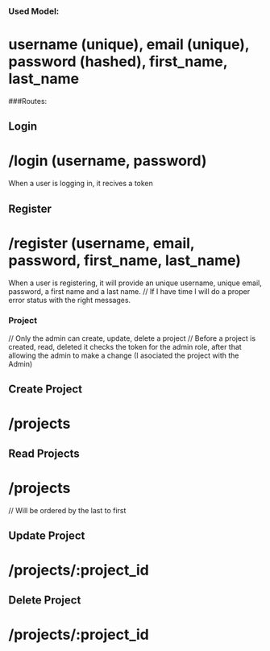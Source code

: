 ### Used Model:

# username (unique), email (unique), password (hashed), first_name, last_name

###Routes:

## Login

# /login (username, password)

When a user is logging in, it recives a token

## Register

# /register (username, email, password, first_name, last_name)

When a user is registering, it will provide an unique username, unique email, password, a first name and a last name.
// If I have time I will do a proper error status with the right messages.

###

### Project
// Only the admin can create, update, delete a project
// Before a project is created, read, deleted it checks the token for the admin role, after that allowing the admin to make a change (I asociated the project with the Admin)

## Create Project
# /projects

## Read Projects
# /projects 
// Will be ordered by the last to first

## Update Project
# /projects/:project_id

## Delete Project
# /projects/:project_id